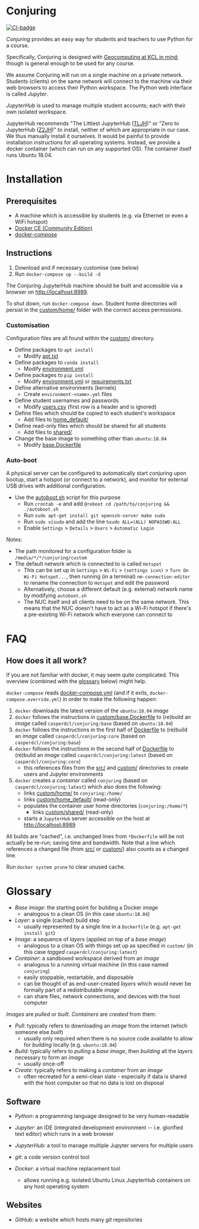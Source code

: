 # Conjuring

[![CI-badge]][CI]

*Conjuring* provides an easy way for students and teachers to use Python for a
course.

Specifically, Conjuring is designed with [Geocomputing at KCL in mind][geocomp];
though is general enough to be used for any course.

We assume Conjuring will run on a single machine on a private network. Students
(clients) on the same network will connect to the machine via their web browsers
to access their Python workspace. The Python web interface is called *Jupyter*.

*JupyterHub* is used to manage multiple student accounts; each with their own
isolated workspace.

JupyterHub recommends "The Littlest JupyterHub ([TLJH])" or "Zero to JupyterHub
([Z2JH])" to install, neither of which are appropriate in our case. We thus
manually install it ourselves. It would be painful to provide installation
instructions for all operating systems. Instead, we provide a docker container
(which can run on any supported OS). The container itself runs Ubuntu 18.04.

[geocomp]: TODO
[TLJH]: https://tljh.jupyter.org
[Z2JH]: https://z2jh.jupyter.org

# Installation

## Prerequisites
- A machine which is accessible by students
  (e.g. via Ethernet or even a WiFi hotspot)
- [Docker CE (Community Edition)][docker-ce]
- [docker-compose][docker-compose]

[docker-ce]: https://docs.docker.com/install/
[docker-compose]: https://github.com/docker/compose/releases

## Instructions
1. Download and if necessary customise (see below)
2. Run `docker-compose up --build -d`

The Conjuring JupyterHub machine should be built and accessible via a browser on
<http://localhost:8989>.

To shut down, run `docker-compose down`.
Student home directories will persist in the [custom/home/](custom/home/)
folder with the correct access permissions.

### Customisation
Configuration files are all found within the [custom/](custom/) directory.

- Define packages to `apt install`
    + Modify [apt.txt](custom/apt.txt)
- Define packages to `conda install`
    + Modify [environment.yml](custom/environment.yml)
- Define packages to `pip install`
    + Modify [environment.yml](custom/environment.yml) or [requirements.txt](custom/requirements.txt)
- Define alternative environments (kernels)
    + Create `environment-<name>.yml` files
- Define student usernames and passwords
    + Modify [users.csv](custom/users.csv) (first row is a header and is ignored)
- Define files which should be copied to each student's workspace
    + Add files to [home_default/](custom/home_default/)
- Define read-only files which should be shared for all students
    + Add files to [shared/](custom/shared/)
- Change the base image to something other than `ubuntu:18.04`
    + Modify [base.Dockerfile](custom/base.Dockerfile)

### Auto-boot
A physical server can be configured to automatically start conjuring upon
bootup, start a hotspot (or connect to a network),
and monitor for external USB drives with additional configuration.

- Use the [autoboot.sh](autoboot.sh) script for this purpose
    + Run `crontab -e` and add `@reboot cd /path/to/conjuring && ./autoboot.sh`
    + Run `sudo apt-get install git openssh-server make sudo`
    + Run `sudo visudo` and add the line `%sudo ALL=(ALL) NOPASSWD:ALL`
    + Enable `Settings` > `Details` > `Users` > `Automatic Login`

Notes:

- The path monitored for a configuration folder is `/media/*/*/conjuring/custom`
- The default network which is connected to is called `Hotspot`
    + This can be set up in `Settings` > `Wi-Fi` > `(settings icon)` >
      `Turn On Wi-Fi Hotspot...`,
      then running (in a terminal) `nm-connection-editor` to rename the
      connection to `Hotspot` and edit the password
    + Alternatively, choose a different default (e.g. external) network name by
      modifying `autoboot.sh`
    + The NUC itself and all clients need to be on the same network. This means
      that the NUC doesn't have to act as a Wi-Fi hotspot if there's a
      pre-existing Wi-Fi network which everyone can connect to

# FAQ

## How does it all work?

If you are not familiar with docker, it may seem quite complicated.
This overview (combined with the [glossary](#glossary) below) might help.

`docker-compose` reads [docker-compose.yml](docker-compose.yml) (and if it
exits, `docker-compose.override.yml`) in order to make the following happen:

1. `docker` downloads the latest version of the `ubuntu:18.04` *image*
2. `docker` follows the instructions in
   [custom/base.Dockerfile](custom/base.Dockerfile) to (re)build
   an *image* called `casperdcl/conjuring:base` (based on `ubuntu:18.04`)
3. `docker` follows the instructions in the first half of
   [Dockerfile](Dockerfile) to (re)build an *image* called
   `casperdcl/conjuring:core` (based on `casperdcl/conjuring:base`)
4. `docker` follows the instructions in the second half of
   [Dockerfile](Dockerfile) to (re)build an *image* called
   `casperdcl/conjuring:latest` (based on `casperdcl/conjuring:core`)
    - this references files from the [src/](src/) and [custom/](custom/)
      directories to create users and Jupyter environments
5. `docker` creates a *container* called `conjuring`
   (based on `casperdcl/conjuring:latest`) which also does the following:
    - links [custom/home/](custom/home/) to `conjuring:/home/`
    - links [custom/home_default/](custom/home_default) (read-only)
    - populates the container user home directories (`conjuring:/home/*`)
        * links [custom/shared/](custom/shared) (read-only)
    - starts a `JupyterHub` server accessible on the host at
      <http://localhost:8989>

All builds are "cached", i.e. unchanged lines from `*Dockerfile` will be not
actually be re-run; saving time and bandwidth. Note that a line which references
a changed file (from [src/](src/) or [custom/](custom/)) also counts as a
changed line.

Run `docker system prune` to clear unused cache.

# Glossary

- *Base image*: the starting point for building a Docker *image*
    + analogous to a clean OS (in this case `ubuntu:18.04`)
- *Layer*: a single (cached) build step
    + usually represented by a single line in a `Dockerfile`
      (e.g. `apt-get install git`)
- *Image*: a sequence of *layers* (applied on top of a *base image*)
    + analogous to a clean OS with things set up as specified in `custom/`
      (in this case *tagged* `casperdcl/conjuring:latest`)
- *Container*: a sandboxed workspace derived from an *image*
    + analogous to a running virtual machine (in this case named `conjuring`)
    + easily stoppable, restartable, and disposable
    + can be thought of as end-user-created *layers* which would never be
      formally part of a redistributable *image*
    + can share files, network connections, and devices with the host computer

*Images* are *pulled* or *built*. *Containers* are *created* from them:

- *Pull*: typically refers to downloading an *image* from the internet (which someone else *built*)
    + usually only required when there is no source code available to allow for *building* locally (e.g. `ubuntu:18.04`)
- *Build*: typically refers to *pulling* a *base image*, then *building* all the *layers* necessary to form an *image*
    + usually once-off
- *Create*: typically refers to making a *container* from an *image*
    + often recreated for a semi-clean slate - especially if data is shared with the host computer so that no data is lost on disposal

## Software

- *Python*: a programming language designed to be very human-readable

- *Jupyter*: an IDE (integrated development environment -- i.e. glorified text
editor) which runs in a web browser

- *JupyterHub*: a tool to manage multiple Jupyter servers for multiple users

- *git*: a code version control tool

- *Docker*: a virtual machine replacement tool
    + allows running e.g. isolated Ubuntu Linux JupyterHub containers on any host operating system

## Websites

- *GitHub*: a website which hosts many *git* repositories

[CI-badge]: https://travis-ci.com/casperdcl/conjuring.svg?token=fZcPAkurhLa1iecqAFAV&branch=master
[CI]: https://travis-ci.com/casperdcl/conjuring
